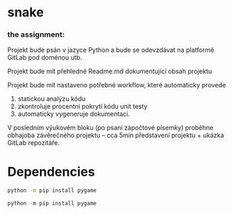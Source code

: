 # snake

### the assignment:
Projekt bude psán v jazyce Python a bude se odevzdávat na platformě GitLab pod doménou utb.

Projekt bude mít přehledné Readme.md dokumentující obsah projektu

Projekt bude mít nastaveno potřebné workflow, které automaticky provede
1. statickou analýzu kódu
1. zkontroluje procentní pokrytí kódu unit testy 
1. automaticky vygeneruje dokumentaci.

V posledním výukovém bloku (po psaní zápočtové písemky) proběhne obhajoba závěrečného projektu – cca 5min představení projektu + ukázka GitLab repozitáře.

# Dependencies

```Bash
python -m pip install pygame
```

```Powershell
python -m pip install pygame
```